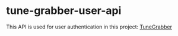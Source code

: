 # tune-grabber-user-api

This API is used for user authentication in this project: [TuneGrabber](https://github.com/mksiq/tune-grabber)
